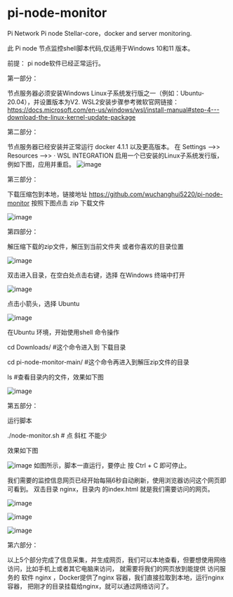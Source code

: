 # pi-node-monitor
Pi Network Pi node Stellar-core，docker and server monitoring.

此 Pi node 节点监控shell脚本代码,仅适用于Windows 10和11 版本。

前提：
pi node软件已经正常运行。

第一部分：

节点服务器必须安装Windows Linux子系统发行版之一（例如：Ubuntu-20.04），并设置版本为V2.
WSL2安装步骤参考微软官网链接：
https://docs.microsoft.com/en-us/windows/wsl/install-manual#step-4---download-the-linux-kernel-update-package

第二部分：

节点服务器已经安装并正常运行 docker 4.1.1 以及更高版本。
在 Settings -->> Resources -->> · WSL INTEGRATION 启用一个已安装的Linux子系统发行版，例如下图，应用并重启。
![image](https://user-images.githubusercontent.com/33740652/145140772-64cff51a-f928-494e-b1a1-d46b9c982084.png)

第三部分：

下载压缩包到本地，链接地址 https://github.com/wuchanghui5220/pi-node-monitor
按照下图点击 zip 下载文件

![image](https://user-images.githubusercontent.com/33740652/145364856-17e8bd44-0eeb-45fd-8a10-267703d39837.png)

第四部分：

解压缩下载的zip文件，解压到当前文件夹 或者你喜欢的目录位置

![image](https://user-images.githubusercontent.com/33740652/145366051-8fbca61b-632c-4d66-b9cf-91375b94a264.png)

双击进入目录，在空白处点击右键，选择 在Windows 终端中打开

![image](https://user-images.githubusercontent.com/33740652/145367153-37fa6753-ecab-4c14-88c9-5f485f6baa52.png)

点击小箭头，选择 Ubuntu

![image](https://user-images.githubusercontent.com/33740652/145367622-f7f8fe63-f5b3-4306-b964-4341e3137d15.png)

在Ubuntu 环境，开始使用shell 命令操作

cd Downloads/               #这个命令进入到 下载目录 

cd pi-node-monitor-main/    #这个命令再进入到解压zip文件的目录

ls                          #查看目录内的文件，效果如下图

![image](https://user-images.githubusercontent.com/33740652/145367874-1eee6bc3-8106-44d8-8b6d-8afcfc30203a.png)

第五部分：

运行脚本

./node-monitor.sh           #  点 斜杠 不能少

效果如下图

![image](https://user-images.githubusercontent.com/33740652/145368497-0f031808-58b8-484a-b315-c70d30d13720.png)
如图所示，脚本一直运行，要停止 按 Ctrl + C 即可停止。

我们需要的监控信息网页已经开始每隔6秒自动刷新，使用浏览器访问这个网页即可看到。
双击目录 nginx，目录内 的index.html 就是我们需要访问的网页。

![image](https://user-images.githubusercontent.com/33740652/145369116-c0257f40-ae1d-4b54-bf80-796e73342141.png)

![image](https://user-images.githubusercontent.com/33740652/145369308-5499fcc4-ea23-4579-911a-8d66f2706cab.png)

![image](https://user-images.githubusercontent.com/33740652/145369661-89f5b377-7068-41db-ba5f-e8b289e6a873.png)


第六部分：

以上5个部分完成了信息采集，并生成网页，我们可以本地查看，但要想使用网络访问，比如手机上或者其它电脑来访问，
就需要将我们的网页放到能提供 访问服务的 软件 nginx ，Docker提供了nginx 容器，我们直接拉取到本地，运行nginx容器，
把刚才的目录挂载给nginx，就可以通过网络访问了。

